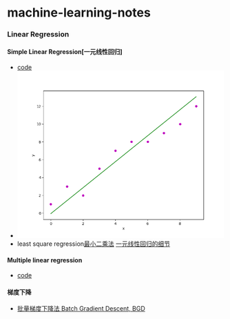 # machine-learning-notes

### Linear Regression
#### Simple Linear Regression[一元线性回归]
* [code](code/simple_linear_regression.py)
* ![simple_linear_regression](images/simple_linear_regression.png)
* least square regression[最小二乘法](https://zh.wikipedia.org/wiki/%E6%9C%80%E5%B0%8F%E4%BA%8C%E4%B9%98%E6%B3%95) [一元线性回归的细节](https://www.jianshu.com/p/fcd220697182)

#### Multiple linear regression
* [code](code/multiple_linear_regression.py)

#### 梯度下降
* [批量梯度下降法 Batch Gradient Descent, BGD](http://kissg.me/2017/07/23/gradient-descent/)

